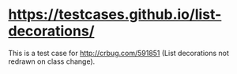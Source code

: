# https://testcases.github.io/list-decorations/

This is a test case for http://crbug.com/591851 (List decorations not redrawn on class change).
